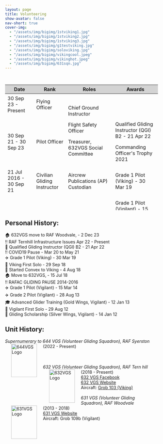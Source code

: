 ```yaml
---
layout: page
title: Volunteering
show-avatar: false
nav-short: true
cover-img:
  - "/assets/img/bigimg/1stviking1.jpg"
  - "/assets/img/bigimg/1stviking2.jpg"
  - "/assets/img/bigimg/1stviking3.jpg"
  - "/assets/img/bigimg/g1testviking.jpg"
  - "/assets/img/bigimg/soloviking.jpg"
  - "/assets/img/bigimg/vikingcool.jpeg"
  - "/assets/img/bigimg/vikinghot.jpeg"
  - "/assets/img/bigimg/631sqn.jpg"
---
```

<div class="absolute top-0 right-0 select-none floating-action flex flex-col items-end z-[60]">
<div class="flex flex-row items-center">
<div class="ml-1 flex">&nbsp;</div>
</div>
</div>
<table style="height: 414px; margin-left: auto; margin-right: auto;" data-source-line="16">
<thead data-source-line="16">
<tr class="highlight-line" style="height: 18px; background-color: #d3d3d3;" data-source-line="16">
<th style="height: 18px; width: 88px;">Date</th>
<th style="height: 18px; width: 96px;">Rank</th>
<th style="height: 18px; width: 160px;">Roles</th>
<th style="height: 18px; width: 146px;">Awards</th>
</tr>
</thead>
<tbody data-source-line="18">
<tr class="" style="height: 72px;" data-source-line="18">
<td style="height: 72px; width: 88px;">30 Sep 23 - Present</td>
<td style="height: 72px; width: 96px;">Flying Officer</td>
<td style="height: 72px; width: 160px;" rowspan="2">
<p>Chief Ground Instructor</p>
<p>Flight Safety Officer</p>
<p>Treasurer, 632VGS Social Committee</p>
</td>
<td style="height: 72px; width: 146px;">&nbsp;</td>
</tr>
<tr class="" style="height: 54px;" data-source-line="19">
<td style="height: 54px; width: 88px;">
<p>30 Sep 21 - 30 Sep 23</p>
</td>
<td style="height: 54px; width: 96px;">Pilot Officer</td>
<td style="height: 54px; width: 146px;">
<p>Qualified Gliding Instructor (QGI) B2 - 21 Apr 22</p>
<p>Commanding Officer's Trophy 2021</p>
</td>
</tr>
<tr class="" style="height: 72px;" data-source-line="20">
<td style="height: 72px; width: 88px;">21 Jul 2016 - 30 Sep 21</td>
<td style="height: 72px; width: 96px;">Civilian Gliding Instructor</td>
<td style="height: 72px; width: 160px;">Aircrew Publications (AP) Custodian</td>
<td style="height: 72px; width: 146px;">Grade 1 Pilot (Viking) - 30 Mar 19</td>
</tr>
<tr class="" style="height: 72px;" data-source-line="21">
<td style="height: 72px; width: 88px;">23 Aug 13 - 21 Jul 16</td>
<td style="height: 72px; width: 96px;">Flight Staff Cadet</td>
<td style="height: 72px; width: 160px;">Under Training - Graded Pilot Workup</td>
<td style="height: 72px; width: 146px;">
<p>Grade 1 Pilot (Vigilant) - 15 Mar 14</p>
<p>Grade 2 Pilot (Vigilant) - 28 Aug 13</p>
</td>
</tr>
<tr class="" style="height: 72px;" data-source-line="22">
<td style="height: 72px; width: 88px;">14 Jan 12 - 12 Jan 13</td>
<td style="height: 72px; width: 96px;">Cadet Flight Sergeant</td>
<td style="height: 72px; width: 160px;">Advanced Glider Training</td>
<td style="height: 72px; width: 146px;">Gold Wings - 12 Jan 13</td>
</tr>
<tr class="" style="height: 54px;" data-source-line="23">
<td style="height: 54px; width: 88px;">1 Oct 11 - 14 Jan 12</td>
<td style="height: 54px; width: 96px;">Cadet Sergeant</td>
<td style="height: 54px; width: 160px;">Gliding Scholarship</td>
<td style="height: 54px; width: 146px;">Silver Wings - 14 Jan 12</td>
</tr>
<tr>
<td style="width: 88px;">5 May 10</td>
<td style="width: 96px;">Cadet Corporal</td>
<td style="width: 160px;">&nbsp;</td>
<td style="width: 146px;">Master Cadet - 23 Mar 11<br />Senior Cadet - 26 Nov 10</td>
</tr>
<tr>
<td style="width: 88px;">24 Oct 08</td>
<td style="width: 96px;">Enrolled as Air Cadet</td>
<td style="width: 160px;">&nbsp;</td>
<td style="width: 146px;">
<p>Leading Cadet - 22 Jun 09<br />First Class Cadet - 28 Jan 09</p>
</td>
</tr>
<tr>
<td style="width: 88px;">19 Sep 08</td>
<td style="width: 96px;">On Probation Air Cadet</td>
<td style="width: 160px;">&nbsp;</td>
<td style="width: 146px;">&nbsp;</td>
</tr>
</tbody>
</table>

## Personal History:
:house: 632VGS move to RAF Woodvale,  - 2 Dec 23  
:bangbang: RAF Ternhill Infrastructure Issues Apr 22 - Present  
:page_with_curl: Qualified Gliding Instructor (QGI) B2 - 21 Apr 22  
:bangbang: COVID19 Pause - Mar 20 to May 21  
:airplane: Grade 1 Pilot (Viking) - 30 Mar 19  
:tada: Viking First Solo - 29 Sep 18  
:twisted_rightwards_arrows: Started Convex to Viking - 4 Aug 18  
:house: Move to 632VGS,  - 15 Jul 18  
:bangbang: RAFAC GLIDING PAUSE 2014-2016  
:airplane: Grade 1 Pilot (Vigilant) - 15 Mar 14  
:airplane: Grade 2 Pilot (Vigilant) - 28 Aug 13  
:mortar_board: Advanced Glider Training (Gold Wings, Vigilant) - 12 Jan 13  
:tada: Vigilant First Solo - 29 Aug 12  
:school_satchel: Gliding Scholarship (Silver Wings, Vigilant) - 14 Jan 12  

## Unit History:
_Supernumerary to 644 VGS (Volunteer Gliding Squadron), RAF Syerston_  
<img src="https://b-kennedy0.github.io/assets/img/logos/644vgscrest.png" alt="644VGS Logo" width="85" height="110" style="float:left; border-width: 25px; margin-right: 20px; margin-left: 20px;"/>
(2022 - Present)  
<br><br><br>
_632 VGS (Volunteer Gliding Squadron), RAF Tern hill_  
<img src="https://b-kennedy0.github.io/assets/img/logos/632vgscrest.png" alt="632VGS Logo" width="85" height="110" style="float:left; border-width: 25px; margin-right: 20px; margin-left: 20px;"/>
(2018 - Present)  
[632 VGS Facebook](https://www.facebook.com/632SqnVGS/)  
[632 VGS Website](https://632vgs.co.uk/)   
Aircraft: [Grob 103 (Viking)](https://www.raf.mod.uk/aircraft/viking-t1/)  
<br>
_631 VGS (Volunteer Gliding Squadron), RAF Woodvale_  
<img src="https://b-kennedy0.github.io/assets/img/logos/631vgscrest.png" alt="631VGS Logo" width="85" height="110" style="float:left; border-width: 25px; margin-right: 20px; margin-left: 20px;"/>
(2013 - 2018)  
[631 VGS Website](http://631vgs.com/)  
Aircraft: Grob 109b (Vigilant)